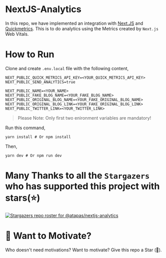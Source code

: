 # NextJS-Analytics
In this repo, we have implemented an integration with [Next.JS](https://nextjs.org/) and [Quickmetrics](http://quickmetrics.io/). This is to do analytics using the Metrics created by `Next.js` Web Vitals.

# How to Run
Clone and create `.env.local` file with the following content,

```shell
NEXT_PUBLIC_QUICK_METRICS_API_KEY=<YOUR_QUICK_METRICS_API_KEY>
NEXT_PUBLIC_SEND_ANALYTICS=true

NEXT_PUBLIC_NAME=<YOUR_NAME>
NEXT_PUBLIC_FAKE_BLOG_NAME=<YOUR_FAKE_BLOG_NAME>
NEXT_PUBLIC_ORIGINAL_BLOG_NAME=<YOUR_FAKE_ORIGINAL_BLOG_NAME>
NEXT_PUBLIC_ORIGINAL_BLOG_LINK=<YOUR_FAKE_ORIGINAL_BLOG_LINK>
NEXT_PUBLIC_TWITTER_LINK=<YOUR_TWITTER_LINK>
```

> Please Note: Only first two enironment variables are mandatory!

Run this command,

```shell
yarn install # Or npm install
```

Then,

```shell
yarn dev # Or npm run dev
```
# Many Thanks to all the `Stargazers` who has supported this project with stars(⭐)

[![Stargazers repo roster for @atapas/nextjs-analytics](https://reporoster.com/stars/atapas/nextjs-analytics)](https://github.com/atapas/nextjs-analytics/stargazers)

# 🌟 Want to Motivate?

Who doesn't need motivations? Want to motivate? Give this repo a Star (🌟).



